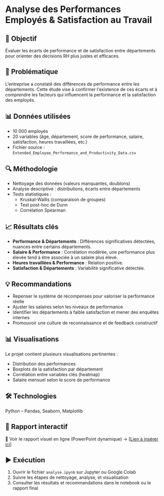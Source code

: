 # Analyse des Performances Employés & Satisfaction au Travail

## 🎯 Objectif
Évaluer les écarts de performance et de satisfaction entre départements pour orienter des décisions RH plus justes et efficaces.
## 🧠 Problématique
L’entreprise a constaté des différences de performance entre les départements. Cette étude vise à confirmer l'existence de ces écarts et à comprendre les facteurs qui influencent la performance et la satisfaction des employés.

## 📊 Données utilisées
- 10 000 employés
- 20 variables (âge, département, score de performance, salaire, satisfaction, heures travaillées, etc.)
- Fichier source : `Extended_Employee_Performance_and_Productivity_Data.csv`

## 🔍 Méthodologie
- Nettoyage des données (valeurs manquantes, doublons)
- Analyse descriptive : distributions, écarts entre départements
- Tests statistiques :
  - Kruskal-Wallis (comparaison de groupes)
  - Test post-hoc de Dunn
  - Corrélation Spearman

## 📈 Résultats clés
- **Performance & Départements** : Différences significatives détectées, nuances entre certains départements.
- **Salaire & Performance** : Corrélation modérée, une performance plus élevée tend à être associée à un salaire plus élevé.
- **Heures travaillées & Performance** : Relation positive.
- **Satisfaction & Départements** : Variabilité significative détectée.

## 💡 Recommandations
- Repenser le système de récompenses pour valoriser la performance réelle
- Ajuster les salaires selon les niveaux de performance
- Identifier les départements à faible satisfaction et mener des enquêtes internes
- Promouvoir une culture de reconnaissance et de feedback constructif

## 📊 Visualisations
Le projet contient plusieurs visualisations pertinentes :
- Distribution des performances
- Boxplots de la satisfaction par département
- Corrélation entre variables clés (heatmap)
- Salaire mensuel selon le score de performance

## 🛠️ Technologies
Python – Pandas, Seaborn, Matplotlib

## 📂 Rapport interactif
📎 Voir le rapport visuel en ligne (PowerPoint dynamique) → [[Lien à insérer ici](https://analyse-des-performances-yk8u1go.gamma.site/)]

## ▶️ Exécution
1. Ouvrir le fichier `analyse.ipynb` sur Jupyter ou Google Colab
2. Suivre les étapes de nettoyage, analyse, et visualisation
3. Consulter les résultats et recommandations dans le notebook ou le rapport final
